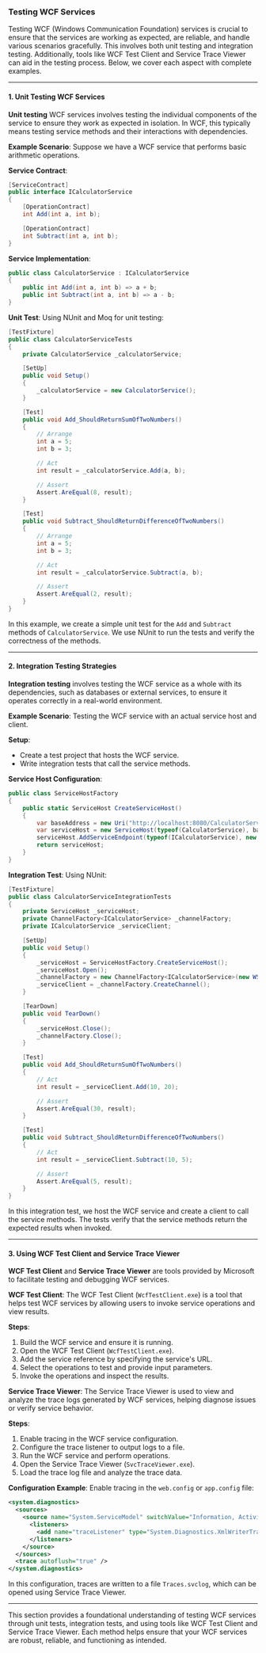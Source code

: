 ### Testing WCF Services

Testing WCF (Windows Communication Foundation) services is crucial to ensure that the services are working as expected, are reliable, and handle various scenarios gracefully. This involves both unit testing and integration testing. Additionally, tools like WCF Test Client and Service Trace Viewer can aid in the testing process. Below, we cover each aspect with complete examples.

---

#### 1. Unit Testing WCF Services

**Unit testing** WCF services involves testing the individual components of the service to ensure they work as expected in isolation. In WCF, this typically means testing service methods and their interactions with dependencies.

**Example Scenario**: Suppose we have a WCF service that performs basic arithmetic operations.

**Service Contract**:
```csharp
[ServiceContract]
public interface ICalculatorService
{
    [OperationContract]
    int Add(int a, int b);

    [OperationContract]
    int Subtract(int a, int b);
}
```

**Service Implementation**:
```csharp
public class CalculatorService : ICalculatorService
{
    public int Add(int a, int b) => a + b;
    public int Subtract(int a, int b) => a - b;
}
```

**Unit Test**:
Using NUnit and Moq for unit testing:

```csharp
[TestFixture]
public class CalculatorServiceTests
{
    private CalculatorService _calculatorService;

    [SetUp]
    public void Setup()
    {
        _calculatorService = new CalculatorService();
    }

    [Test]
    public void Add_ShouldReturnSumOfTwoNumbers()
    {
        // Arrange
        int a = 5;
        int b = 3;

        // Act
        int result = _calculatorService.Add(a, b);

        // Assert
        Assert.AreEqual(8, result);
    }

    [Test]
    public void Subtract_ShouldReturnDifferenceOfTwoNumbers()
    {
        // Arrange
        int a = 5;
        int b = 3;

        // Act
        int result = _calculatorService.Subtract(a, b);

        // Assert
        Assert.AreEqual(2, result);
    }
}
```

In this example, we create a simple unit test for the `Add` and `Subtract` methods of `CalculatorService`. We use NUnit to run the tests and verify the correctness of the methods.

---

#### 2. Integration Testing Strategies

**Integration testing** involves testing the WCF service as a whole with its dependencies, such as databases or external services, to ensure it operates correctly in a real-world environment.

**Example Scenario**: Testing the WCF service with an actual service host and client.

**Setup**:
- Create a test project that hosts the WCF service.
- Write integration tests that call the service methods.

**Service Host Configuration**:
```csharp
public class ServiceHostFactory
{
    public static ServiceHost CreateServiceHost()
    {
        var baseAddress = new Uri("http://localhost:8080/CalculatorService");
        var serviceHost = new ServiceHost(typeof(CalculatorService), baseAddress);
        serviceHost.AddServiceEndpoint(typeof(ICalculatorService), new WSHttpBinding(), "");
        return serviceHost;
    }
}
```

**Integration Test**:
Using NUnit:

```csharp
[TestFixture]
public class CalculatorServiceIntegrationTests
{
    private ServiceHost _serviceHost;
    private ChannelFactory<ICalculatorService> _channelFactory;
    private ICalculatorService _serviceClient;

    [SetUp]
    public void Setup()
    {
        _serviceHost = ServiceHostFactory.CreateServiceHost();
        _serviceHost.Open();
        _channelFactory = new ChannelFactory<ICalculatorService>(new WSHttpBinding(), new EndpointAddress("http://localhost:8080/CalculatorService"));
        _serviceClient = _channelFactory.CreateChannel();
    }

    [TearDown]
    public void TearDown()
    {
        _serviceHost.Close();
        _channelFactory.Close();
    }

    [Test]
    public void Add_ShouldReturnSumOfTwoNumbers()
    {
        // Act
        int result = _serviceClient.Add(10, 20);

        // Assert
        Assert.AreEqual(30, result);
    }

    [Test]
    public void Subtract_ShouldReturnDifferenceOfTwoNumbers()
    {
        // Act
        int result = _serviceClient.Subtract(10, 5);

        // Assert
        Assert.AreEqual(5, result);
    }
}
```

In this integration test, we host the WCF service and create a client to call the service methods. The tests verify that the service methods return the expected results when invoked.

---

#### 3. Using WCF Test Client and Service Trace Viewer

**WCF Test Client** and **Service Trace Viewer** are tools provided by Microsoft to facilitate testing and debugging WCF services.

**WCF Test Client**:
The WCF Test Client (`WcfTestClient.exe`) is a tool that helps test WCF services by allowing users to invoke service operations and view results.

**Steps**:
1. Build the WCF service and ensure it is running.
2. Open the WCF Test Client (`WcfTestClient.exe`).
3. Add the service reference by specifying the service's URL.
4. Select the operations to test and provide input parameters.
5. Invoke the operations and inspect the results.

**Service Trace Viewer**:
The Service Trace Viewer is used to view and analyze the trace logs generated by WCF services, helping diagnose issues or verify service behavior.

**Steps**:
1. Enable tracing in the WCF service configuration.
2. Configure the trace listener to output logs to a file.
3. Run the WCF service and perform operations.
4. Open the Service Trace Viewer (`SvcTraceViewer.exe`).
5. Load the trace log file and analyze the trace data.

**Configuration Example**:
Enable tracing in the `web.config` or `app.config` file:

```xml
<system.diagnostics>
  <sources>
    <source name="System.ServiceModel" switchValue="Information, ActivityTracing" propagateActivity="true">
      <listeners>
        <add name="traceListener" type="System.Diagnostics.XmlWriterTraceListener" initializeData="c:\logs\Traces.svclog" />
      </listeners>
    </source>
  </sources>
  <trace autoflush="true" />
</system.diagnostics>
```

In this configuration, traces are written to a file `Traces.svclog`, which can be opened using Service Trace Viewer.

---

This section provides a foundational understanding of testing WCF services through unit tests, integration tests, and using tools like WCF Test Client and Service Trace Viewer. Each method helps ensure that your WCF services are robust, reliable, and functioning as intended.
